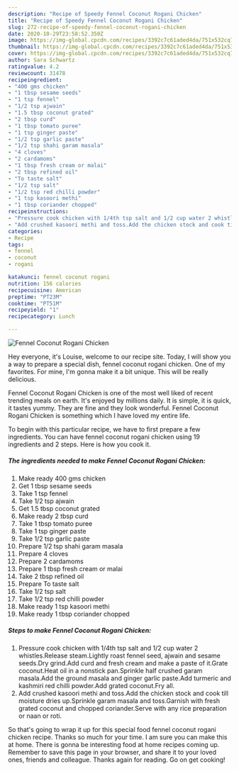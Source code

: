 ```yaml
---
description: "Recipe of Speedy Fennel Coconut Rogani Chicken"
title: "Recipe of Speedy Fennel Coconut Rogani Chicken"
slug: 272-recipe-of-speedy-fennel-coconut-rogani-chicken
date: 2020-10-29T23:58:52.350Z
image: https://img-global.cpcdn.com/recipes/3392c7c61aded4da/751x532cq70/fennel-coconut-rogani-chicken-recipe-main-photo.jpg
thumbnail: https://img-global.cpcdn.com/recipes/3392c7c61aded4da/751x532cq70/fennel-coconut-rogani-chicken-recipe-main-photo.jpg
cover: https://img-global.cpcdn.com/recipes/3392c7c61aded4da/751x532cq70/fennel-coconut-rogani-chicken-recipe-main-photo.jpg
author: Sara Schwartz
ratingvalue: 4.2
reviewcount: 31478
recipeingredient:
- "400 gms chicken"
- "1 tbsp sesame seeds"
- "1 tsp fennel"
- "1/2 tsp ajwain"
- "1.5 tbsp coconut grated"
- "2 tbsp curd"
- "1 tbsp tomato puree"
- "1 tsp ginger paste"
- "1/2 tsp garlic paste"
- "1/2 tsp shahi garam masala"
- "4 cloves"
- "2 cardamoms"
- "1 tbsp fresh cream or malai"
- "2 tbsp refined oil"
- "To taste salt"
- "1/2 tsp salt"
- "1/2 tsp red chilli powder"
- "1 tsp kasoori methi"
- "1 tbsp coriander chopped"
recipeinstructions:
- "Pressure cook chicken with 1/4th tsp salt and 1/2 cup water 2 whistles.Release steam.Lightly roast fennel seed, ajwain and sesame seeds.Dry grind.Add curd and fresh cream and make a paste of it.Grate coconut.Heat oil in a nonstick pan.Sprinkle half crushed garam masala.Add the ground masala and ginger garlic paste.Add turmeric and kashmiri red chilli powder.Add grated coconut.Fry all."
- "Add crushed kasoori methi and toss.Add the chicken stock and cook till moisture dries up.Sprinkle garam masala and toss.Garnish with fresh grated coconut and chopped coriander.Serve with any rice preparation or naan or roti."
categories:
- Recipe
tags:
- fennel
- coconut
- rogani

katakunci: fennel coconut rogani 
nutrition: 156 calories
recipecuisine: American
preptime: "PT23M"
cooktime: "PT51M"
recipeyield: "1"
recipecategory: Lunch

---
```



![Fennel Coconut Rogani Chicken](https://img-global.cpcdn.com/recipes/3392c7c61aded4da/751x532cq70/fennel-coconut-rogani-chicken-recipe-main-photo.jpg)

Hey everyone, it's Louise, welcome to our recipe site. Today, I will show you a way to prepare a special dish, fennel coconut rogani chicken. One of my favorites. For mine, I'm gonna make it a bit unique. This will be really delicious.

Fennel Coconut Rogani Chicken is one of the most well liked of recent trending meals on earth. It's enjoyed by millions daily. It is simple, it is quick, it tastes yummy. They are fine and they look wonderful. Fennel Coconut Rogani Chicken is something which I have loved my entire life.




To begin with this particular recipe, we have to first prepare a few ingredients. You can have fennel coconut rogani chicken using 19 ingredients and 2 steps. Here is how you cook it.

<!--inarticleads1-->

##### The ingredients needed to make Fennel Coconut Rogani Chicken:

1. Make ready 400 gms chicken
1. Get 1 tbsp sesame seeds
1. Take 1 tsp fennel
1. Take 1/2 tsp ajwain
1. Get 1.5 tbsp coconut grated
1. Make ready 2 tbsp curd
1. Take 1 tbsp tomato puree
1. Take 1 tsp ginger paste
1. Take 1/2 tsp garlic paste
1. Prepare 1/2 tsp shahi garam masala
1. Prepare 4 cloves
1. Prepare 2 cardamoms
1. Prepare 1 tbsp fresh cream or malai
1. Take 2 tbsp refined oil
1. Prepare To taste salt
1. Take 1/2 tsp salt
1. Take 1/2 tsp red chilli powder
1. Make ready 1 tsp kasoori methi
1. Make ready 1 tbsp coriander chopped




<!--inarticleads2-->

##### Steps to make Fennel Coconut Rogani Chicken:

1. Pressure cook chicken with 1/4th tsp salt and 1/2 cup water 2 whistles.Release steam.Lightly roast fennel seed, ajwain and sesame seeds.Dry grind.Add curd and fresh cream and make a paste of it.Grate coconut.Heat oil in a nonstick pan.Sprinkle half crushed garam masala.Add the ground masala and ginger garlic paste.Add turmeric and kashmiri red chilli powder.Add grated coconut.Fry all.
1. Add crushed kasoori methi and toss.Add the chicken stock and cook till moisture dries up.Sprinkle garam masala and toss.Garnish with fresh grated coconut and chopped coriander.Serve with any rice preparation or naan or roti.




So that's going to wrap it up for this special food fennel coconut rogani chicken recipe. Thanks so much for your time. I am sure you can make this at home. There is gonna be interesting food at home recipes coming up. Remember to save this page in your browser, and share it to your loved ones, friends and colleague. Thanks again for reading. Go on get cooking!
